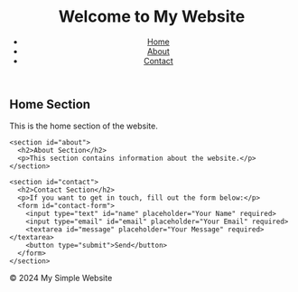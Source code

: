 <!DOCTYPE html>
<html lang="en">
<head>
  <meta charset="UTF-8">
  <meta name="viewport" content="width=device-width, initial-scale=1.0">
  <title>My Simple Website</title>
  <link rel="stylesheet" href="styles.css">
</head>
<body>
  <header>
    <h1>Welcome to My Website</h1>
    <nav>
      <ul>
        <li><a href="#home">Home</a></li>
        <li><a href="#about">About</a></li>
        <li><a href="#contact">Contact</a></li>
      </ul>
    </nav>
  </header>

  <main>
    <section id="home">
      <h2>Home Section</h2>
      <p>This is the home section of the website.</p>
    </section>

    <section id="about">
      <h2>About Section</h2>
      <p>This section contains information about the website.</p>
    </section>

    <section id="contact">
      <h2>Contact Section</h2>
      <p>If you want to get in touch, fill out the form below:</p>
      <form id="contact-form">
        <input type="text" id="name" placeholder="Your Name" required>
        <input type="email" id="email" placeholder="Your Email" required>
        <textarea id="message" placeholder="Your Message" required></textarea>
        <button type="submit">Send</button>
      </form>
    </section>
  </main>

  <footer>
    <p>&copy; 2024 My Simple Website</p>
  </footer>

  <script src="script.js"></script>
</body>
</html>

